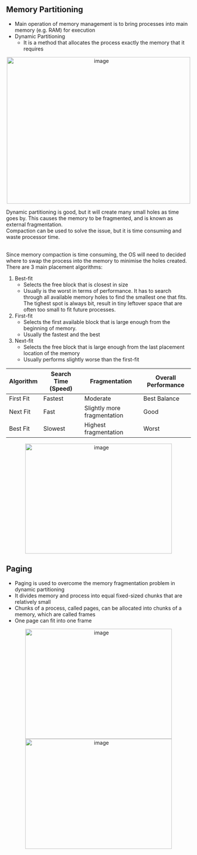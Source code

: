 ## Memory Partitioning 
- Main operation of memory management is to bring processes into main memory (e.g. RAM) for execution
- Dynamic Partitioning
  - It is a method that allocates the process exactly the memory that it requires
<p align="center">
<img width="500" height="400" alt="image" src="https://github.com/user-attachments/assets/9d6a468c-39dc-4aec-af9d-753578bd3d84" />
</p>
Dynamic partitioning is good, but it will create many small holes as time goes by. This causes the memory to be fragmented, and is known as external fragmentation. <br>
Compaction can be used to solve the issue, but it is time consuming and waste processor time. <br><br>

Since memory compaction is time consuming, the OS will need to decided where to swap the process into the memory to minimise the holes created. There are 3 main placement algorithms:
1. Best-fit
   - Selects the free block that is closest in size
   - Usually is the worst in terms of performance. It has to search through all available memory holes to find the smallest one that fits. The tighest spot is always bit, result in tiny leftover space that are often too small to fit future processes.
3. First-fit
   - Selects the first available block that is large enough from the beginning of memory.
   - Usually the fastest and the best
5. Next-fit
   - Selects the free block that is large enough from the last placement location of the memory
   - Usually performs slightly worse than the first-fit
   
<div align="center">
  
| Algorithm | Search Time (Speed) | Fragmentation | Overall Performance |
|---|---|---|---|
| First Fit | Fastest | Moderate | Best Balance |
| Next Fit | Fast | Slightly more fragmentation | Good |
| Best Fit | Slowest | Highest fragmentation | Worst |
  
<img width="400" height="300" alt="image" src="https://github.com/user-attachments/assets/4c46df32-c351-42e7-81e9-b7972b531f2b" />
</div>

## Paging
- Paging is used to overcome the memory fragmentation problem in dynamic partitioning
- It divides memory and process into equal fixed-sized chunks that are relatively small
- Chunks of a process, called pages, can be allocated into chunks of a memory, which are called frames
- One page can fit into one frame

<p align="center">
<img width="400" height="300" alt="image" src="https://github.com/user-attachments/assets/5e945014-7b01-49e5-a8b8-c61f9d3cf332" />
<img width="400" height="300" alt="image" src="https://github.com/user-attachments/assets/3b748e63-7cac-4018-bf4b-4627ac1c9a69" />
</p>


































